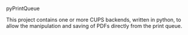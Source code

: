 pyPrintQueue

This project contains one or more CUPS backends, written in python, to allow the manipulation and saving of PDFs directly from the print queue.
